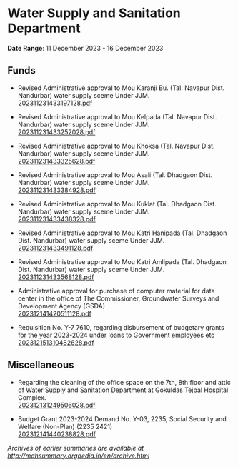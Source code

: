 # Water Supply and Sanitation Department

**Date Range**: 11 December 2023 - 16 December 2023


## Funds
- Revised Administrative approval to Mou Karanji Bu. (Tal. Navapur Dist. Nandurbar) water supply sceme Under JJM.\
  [202311231433197128.pdf](https://gr.maharashtra.gov.in/Site/Upload/Government%20Resolutions/English/202311231433197128.pdf)

- Revised Administrative approval to Mou Kelpada (Tal. Navapur Dist. Nandurbar) water supply sceme Under JJM.\
  [202311231433252028.pdf](https://gr.maharashtra.gov.in/Site/Upload/Government%20Resolutions/English/202311231433252028.pdf)

- Revised Administrative approval to Mou Khoksa (Tal. Navapur Dist. Nandurbar) water supply sceme Under JJM.\
  [202311231433325628.pdf](https://gr.maharashtra.gov.in/Site/Upload/Government%20Resolutions/English/202311231433325628.pdf)

- Revised Administrative approval to Mou Asali (Tal. Dhadgaon Dist. Nandurbar) water supply sceme Under JJM.\
  [202311231433384928.pdf](https://gr.maharashtra.gov.in/Site/Upload/Government%20Resolutions/English/202311231433384928.pdf)

- Revised Administrative approval to Mou Kuklat (Tal. Dhadgaon Dist. Nandurbar) water supply sceme Under JJM.\
  [202311231433438328.pdf](https://gr.maharashtra.gov.in/Site/Upload/Government%20Resolutions/English/202311231433438328.pdf)

- Revised Administrative approval to Mou Katri Hanipada (Tal. Dhadgaon Dist. Nandurbar) water supply sceme Under JJM.\
  [202311231433491128.pdf](https://gr.maharashtra.gov.in/Site/Upload/Government%20Resolutions/English/202311231433491128.pdf)

- Revised Administrative approval to Mou Katri Amlipada (Tal. Dhadgaon Dist. Nandurbar) water supply sceme Under JJM.\
  [202311231433568128.pdf](https://gr.maharashtra.gov.in/Site/Upload/Government%20Resolutions/English/202311231433568128.pdf)

- Administrative approval for purchase of computer material for data center in the office of The Commissioner, Groundwater Surveys and Development Agency (GSDA)\
  [202312141420511128.pdf](https://gr.maharashtra.gov.in/Site/Upload/Government%20Resolutions/English/202312141420511128.pdf)

- Requisition No. Y-7 7610, regarding disbursement of budgetary grants for the year 2023-2024 under loans to Government employees etc\
  [202312151310482628.pdf](https://gr.maharashtra.gov.in/Site/Upload/Government%20Resolutions/English/202312151310482628.pdf)

## Miscellaneous
- Regarding the cleaning of the office space on the 7th, 8th floor and attic of Water Supply and Sanitation Department at Gokuldas Tejpal Hospital Complex.\
  [202312131249506028.pdf](https://gr.maharashtra.gov.in/Site/Upload/Government%20Resolutions/English/202312131249506028.pdf)

- Budget Grant 2023-2024 Demand No. Y-03, 2235, Social Security and Welfare (Non-Plan) (2235 2421)\
  [202312141440238828.pdf](https://gr.maharashtra.gov.in/Site/Upload/Government%20Resolutions/English/202312141440238828.pdf)


*Archives of earlier summaries are available at http://mahsummary.orgpedia.in/en/archive.html*
